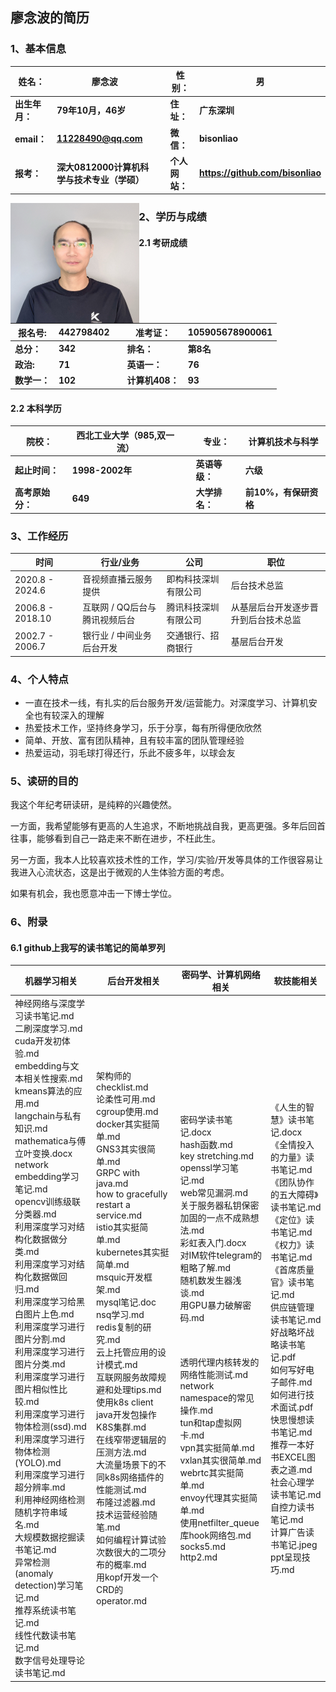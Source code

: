 ## 廖念波的简历

### 1、基本信息

| 姓名：         | 廖念波                                      |      | 性别：         | 男                               |
| -------------- | ------------------------------------------- | ---- | -------------- | -------------------------------- |
| **出生年月：** | **79年10月，46岁**                          |      | **住址：**     | **广东深圳**                     |
| **email：**    | **11228490@qq.com**                         |      | **微信：**     | **bisonliao**                    |
| **报考：**     | **深大0812000计算机科学与技术专业（学硕）** |      | **个人网站：** | **https://github.com/bisonliao** |

<img src="img/bison.png" alt="image-20250228110145713" style="zoom:25%;" align="left" />



### 2、学历与成绩

#### 2.1 考研成绩

| 报名号:      | 442798402 |      | 准考证：        | 105905678900061 |
| ------------ | --------- | ---- | --------------- | --------------- |
| **总分：**   | **342**   |      | **排名：**      | **第8名**       |
| **政治:**    | **71**    |      | **英语一：**    | **76**          |
| **数学一：** | **102**   |      | **计算机408：** | **93**          |

#### 2.2 本科学历

| 院校：           | 西北工业大学（985,双一流） |      | 专业：         | 计算机技术与科学      |
| ---------------- | -------------------------- | ---- | -------------- | --------------------- |
| **起止时间：**   | **1998-2002年**            |      | **英语等级：** | **六级**              |
| **高考原始分：** | **649**                    |      | **大学排名：** | **前10%，有保研资格** |



### 3、工作经历

| 时间             | 行业/业务                     | 公司                 | 职位                                 |
| ---------------- | ----------------------------- | -------------------- | ------------------------------------ |
| 2020.8 - 2024.6  | 音视频直播云服务提供          | 即构科技深圳有限公司 | 后台技术总监                         |
| 2006.8 - 2018.10 | 互联网 / QQ后台与腾讯视频后台 | 腾讯科技深圳有限公司 | 从基层后台开发逐步晋升到后台技术总监 |
| 2002.7 - 2006.7  | 银行业 / 中间业务后台开发     | 交通银行、招商银行   | 基层后台开发                         |



### 4、个人特点

- 一直在技术一线，有扎实的后台服务开发/运营能力。对深度学习、计算机安全也有较深入的理解
- 热爱技术工作，坚持终身学习，乐于分享，每有所得便欣欣然
- 简单、开放、富有团队精神，且有较丰富的团队管理经验
- 热爱运动，羽毛球打得还行，乐此不疲多年，以球会友



### 5、读研的目的

我这个年纪考研读研，是纯粹的兴趣使然。

一方面，我希望能够有更高的人生追求，不断地挑战自我，更高更强。多年后回首往事，能够看到自己一路走来不断在进步，不枉此生。

另一方面，我本人比较喜欢技术性的工作，学习/实验/开发等具体的工作很容易让我进入心流状态，这是出于微观的人生体验方面的考虑。

如果有机会，我也愿意冲击一下博士学位。



### 6、附录

#### 6.1  github上我写的读书笔记的简单罗列

| 机器学习相关                                                 | 后台开发相关                                                 | 密码学、计算机网络相关                                       | 软技能相关                                                   |
| ------------------------------------------------------------ | ------------------------------------------------------------ | ------------------------------------------------------------ | ------------------------------------------------------------ |
| 神经网络与深度学习读书笔记.md<br/>二刷深度学习.md<br/>cuda开发初体验.md<br/>embedding与文本相关性搜索.md<br/>kmeans算法的应用.md<br/>langchain与私有知识.md<br/>mathematica与傅立叶变换.docx<br/>network embedding学习笔记.md<br/>opencv训练级联分类器.md<br/>利用深度学习对结构化数据做分类.md<br/>利用深度学习对结构化数据做回归.md<br/>利用深度学习给黑白图片上色.md<br/>利用深度学习进行图片分割.md<br/>利用深度学习进行图片分类.md<br/>利用深度学习进行图片相似性比较.md<br/>利用深度学习进行物体检测(ssd).md<br/>利用深度学习进行物体检测(YOLO).md<br/>利用深度学习进行超分辨率.md<br/>利用神经网络检测随机字符串域名.md<br/>大规模数据挖掘读书笔记.md<br/>异常检测(anomaly detection)学习笔记.md<br/>推荐系统读书笔记.md<br/>线性代数读书笔记.md<br/>数字信号处理导论读书笔记.md | 架构师的checklist.md<br/>论柔性可用.md<br/>cgroup使用.md<br/>docker其实挺简单.md<br/>GNS3其实很简单.md<br/>GRPC with java.md<br/>how to gracefully restart a service.md<br/>istio其实挺简单.md<br/>kubernetes其实挺简单.md<br/>msquic开发框架.md<br/>mysql笔记.doc<br/>nsq学习.md<br/>redis复制的研究.md<br/>云上托管应用的设计模式.md<br/>互联网服务故障规避和处理tips.md<br/>使用k8s client java开发包操作K8S集群.md<br/>在线窄带逻辑层的压测方法.md<br/>大流量场景下的不同k8s网络插件的性能测试.md<br/>布隆过滤器.md<br/>技术运营经验随笔.md<br/>如何编程计算试验次数很大的二项分布的概率.md<br/>用kopf开发一个CRD的operator.md | 密码学读书笔记.docx<br/>hash函数.md<br/>key stretching.md<br/>openssl学习笔记.md<br/>web常见漏洞.md<br/>关于服务器私钥保密加固的一点不成熟想法.md<br/>彩虹表入门.docx<br/>对IM软件telegram的粗略了解.md<br/>随机数发生器浅谈.md<br/>用GPU暴力破解密码.md<br/><br/><br/><br/>透明代理内核转发的网络性能测试.md<br/>network namespace的常见操作.md<br/>tun和tap虚拟网卡.md<br/>vpn其实挺简单.md<br/>vxlan其实很简单.md<br/>webrtc其实挺简单.md<br/>envoy代理其实挺简单.md<br/>使用netfilter_queue库hook网络包.md<br/>socks5.md<br/>http2.md | 《人生的智慧》读书笔记.docx<br/>《全情投入的力量》读书笔记.md<br/>《团队协作的五大障碍》读书笔记.md<br/>《定位》读书笔记.md<br/>《权力》读书笔记.md<br/>《首席质量官》读书笔记.md<br/>供应链管理读书笔记.md<br/>好战略坏战略读书笔记.pdf<br/>如何写好电子邮件.md<br/>如何进行技术面试.pdf<br/>快思慢想读书笔记.md<br/>推荐一本好书EXCEL图表之道.md<br/>社会心理学读书笔记.md<br/>自控力读书笔记.md<br/>计算广告读书笔记.jpeg<br/>ppt呈现技巧.md |











